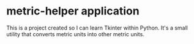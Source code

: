 # metric-helper application
This is a project created so I can learn Tkinter within Python. It's a small utility that converts metric units into other metric units.
